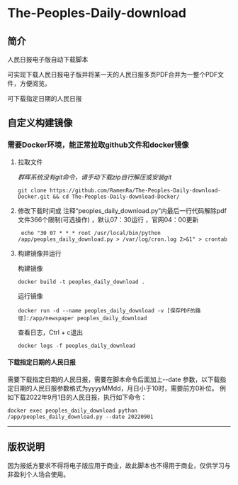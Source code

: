 # The-Peoples-Daily-download

## 简介
  人民日报电子版自动下载脚本

  可实现下载人民日报电子版并将某一天的人民日报多页PDF合并为一整个PDF文件，方便阅览。

  可下载指定日期的人民日报

## 自定义构建镜像

### 需要Docker环境，能正常拉取github文件和docker镜像

1. 拉取文件

   *群晖系统没有git命令，请手动下载zip自行解压或安装git*
   ```
   git clone https://github.com/RamenRa/The-Peoples-Daily-download-Docker.git && cd The-Peoples-Daily-download-Docker/
   ```


2. 修改下载时间或 注释“peoples_daily_download.py”内最后一行代码解除pdf文件366个限制(可选操作) ，默认07：30运行 ，官网04：00更新
   ```
    echo "30 07 * * * root /usr/local/bin/python /app/peoples_daily_download.py > /var/log/cron.log 2>&1" > crontab
   ```

3. 构建镜像并运行
   
   构建镜像
   
    ```
   docker build -t peoples_daily_download .
    ```
    
   运行镜像
   ```
   docker run -d --name peoples_daily_download -v [保存PDF的路径]:/app/newspaper peoples_daily_download
   ```
   查看日志，Ctrl + c退出
   
    ```
    docker logs -f peoples_daily_download
    ```
    

#### 下载指定日期的人民日报

 需要下载指定日期的人民日报，需要在脚本命令后面加上--date 参数，以下载指定日期的人民日报参数格式为yyyyMMdd，月日小于10时，需要前方0补位。
例如下载2022年9月1日的人民日报，执行如下命令：
   ```shell
   docker exec peoples_daily_download python /app/peoples_daily_download.py --date 20220901
   ```

--------------------------

## 版权说明
   因为报纸方要求不得将电子版应用于商业，故此脚本也不得用于商业，仅供学习与非盈利个人场合使用。


